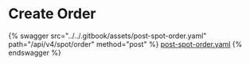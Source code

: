# Create Order

{% swagger src="../../.gitbook/assets/post-spot-order.yaml" path="/api/v4/spot/order" method="post" %}
[post-spot-order.yaml](../../.gitbook/assets/post-spot-order.yaml)
{% endswagger %}
